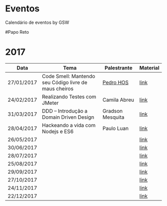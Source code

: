 Eventos
===

Calendário de eventos by GSW

#Papo Reto

# 2017 #

Data          | Tema          | Palestrante   | Material
------------- | ------------- | ------------- |-------------
27/01/2017    | Code Smell: Mantendo seu Código livre de maus cheiros          | [Pedro HOS](github.com/pedro-hos)      | [link](#)|
24/02/2017    | Realizando Testes com JMeter |   Camila Abreu    | [link](#) |
31/03/2017    | DDD – Introdução a Domain Driven Design         |     Gradson Mesquita  | [link](#) |
28/04/2017    | Hackeando a vida com Nodejs e ES6          |   Paulo Luan    | [link](#) |
26/05/2017    |           |       | [link](#) |
30/06/2017    |           |       | [link](#) |
28/07/2017    |           |       | [link](#) |
25/08/2017    |           |       | [link](#) |
29/09/2017    |           |       | [link](#) |
27/10/2017    |           |       | [link](#) |
24/11/2017    |           |       | [link](#) |
22/12/2017    |           |       | [link](#) |
